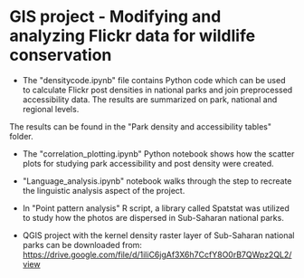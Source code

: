 # GIS project - Modifying and analyzing Flickr data for wildlife conservation

- The "densitycode.ipynb" file contains Python code which can be used to calculate Flickr post densities in national parks and join preprocessed accessibility data. The results are summarized on park, national and regional levels. 

The results can be found in the "Park density and accessibility tables" folder.

- The "correlation_plotting.ipynb" Python notebook shows how the scatter plots for studying park accessibility and post density were created.

- "Language_analysis.ipynb" notebook walks through the step to recreate the linguistic analysis aspect of the project.

- In "Point pattern analysis" R script, a library called Spatstat was utilized to study how the photos are dispersed in Sub-Saharan national parks.

- QGIS project with the kernel density raster layer of Sub-Saharan national parks can be downloaded from: https://drive.google.com/file/d/1iliC6jgAf3X6h7CcfY8O0rB7QWpz2QL2/view
